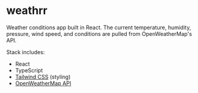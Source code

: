 # weathrr

Weather conditions app built in React. The current temperature, humidity, pressure, wind speed, and conditions are pulled from OpenWeatherMap's API.

Stack includes:

- React
- TypeScript
- [Tailwind CSS](https://tailwindcss.com/) (styling)
- [OpenWeatherMap API](https://openweathermap.org/api)
